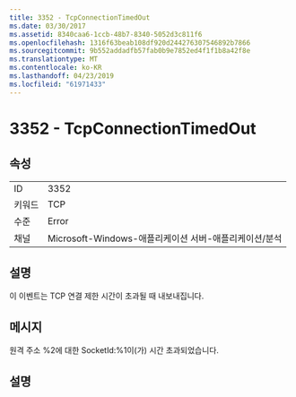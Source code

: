 ```yaml
---
title: 3352 - TcpConnectionTimedOut
ms.date: 03/30/2017
ms.assetid: 8340caa6-1ccb-48b7-8340-5052d3c811f6
ms.openlocfilehash: 1316f63beab108df920d244276307546892b7866
ms.sourcegitcommit: 9b552addadfb57fab0b9e7852ed4f1f1b8a42f8e
ms.translationtype: MT
ms.contentlocale: ko-KR
ms.lasthandoff: 04/23/2019
ms.locfileid: "61971433"
---
```

# <a name="3352---tcpconnectiontimedout"></a>3352 - TcpConnectionTimedOut
## <a name="properties"></a>속성  
  
|||  
|-|-|  
|ID|3352|  
|키워드|TCP|  
|수준|Error|  
|채널|Microsoft-Windows-애플리케이션 서버-애플리케이션/분석|  
  
## <a name="description"></a>설명  
 이 이벤트는 TCP 연결 제한 시간이 초과될 때 내보내집니다.  
  
## <a name="message"></a>메시지  
 원격 주소 %2에 대한 SocketId:%1이(가) 시간 초과되었습니다.  
  
## <a name="details"></a>설명
